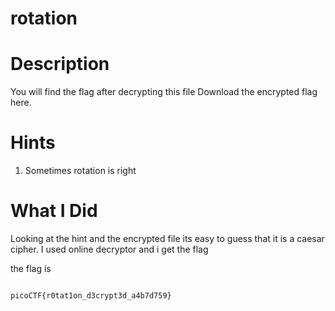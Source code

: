 # rotation

# Description
You will find the flag after decrypting this file
Download the encrypted flag here.


# Hints
1. Sometimes rotation is right

# What I Did
Looking at the hint and the encrypted file its easy 
to guess that it is a caesar cipher. I used online decryptor
and i get the flag

the flag is
``` 

picoCTF{r0tat1on_d3crypt3d_a4b7d759}

```